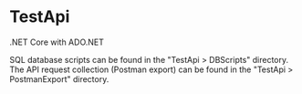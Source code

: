 # TestApi
.NET Core with ADO.NET

SQL database scripts can be found in the "TestApi > DBScripts" directory. The API request collection (Postman export) can be found in the "TestApi > PostmanExport" directory.
